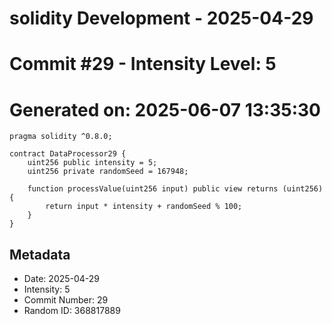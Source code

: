 ﻿# solidity Development - 2025-04-29
# Commit #29 - Intensity Level: 5
# Generated on: 2025-06-07 13:35:30
```solidity
pragma solidity ^0.8.0;

contract DataProcessor29 {
    uint256 public intensity = 5;
    uint256 private randomSeed = 167948;

    function processValue(uint256 input) public view returns (uint256) {
        return input * intensity + randomSeed % 100;
    }
}
```
## Metadata
- Date: 2025-04-29
- Intensity: 5
- Commit Number: 29
- Random ID: 368817889
